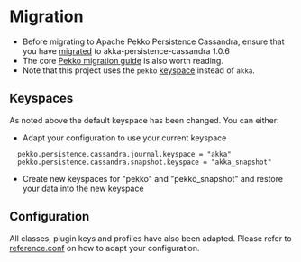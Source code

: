 # Migration

* Before migrating to Apache Pekko Persistence Cassandra, ensure that you have [migrated](https://doc.akka.io/docs/akka-persistence-cassandra/1.0.6/migrations.html) to akka-persistence-cassandra 1.0.6
* The core [Pekko migration guide](https://pekko.apache.org/docs/pekko/current/project/migration-guides.html) is also worth reading.
* Note that this project uses the `pekko` [keyspace](https://cassandra.apache.org/doc/latest/cassandra/data_modeling/data_modeling_schema.html) instead of `akka`.

## Keyspaces
As noted above the default keyspace has been changed. 
You can either:
* Adapt your configuration to use your current keyspace

```
  pekko.persistence.cassandra.journal.keyspace = "akka"
  pekko.persistence.cassandra.snapshot.keyspace = "akka_snapshot"
```

* Create new keyspaces for "pekko" and "pekko_snapshot" and restore your data into the new keyspace

## Configuration
All classes, plugin keys and profiles have also been adapted. 
Please refer to [reference.conf](https://github.com/apache/incubator-pekko-persistence-cassandra/blob/main/core/src/main/resources/reference.conf) on how to adapt your configuration.
